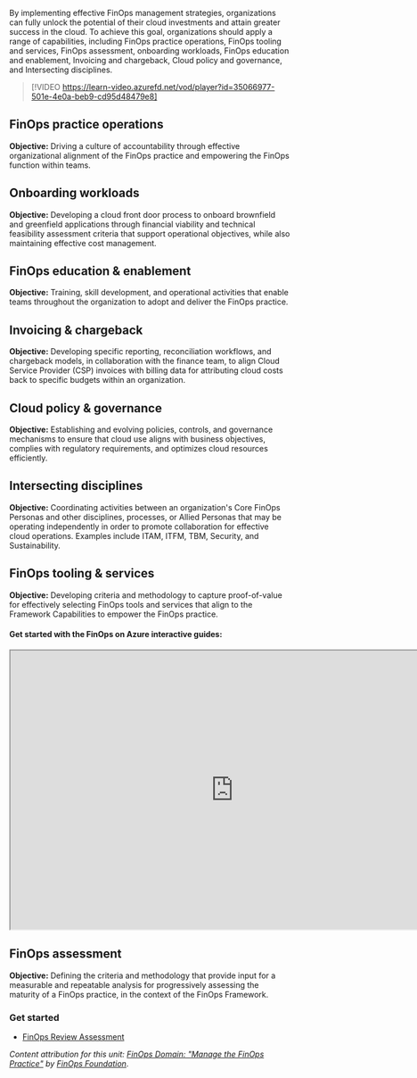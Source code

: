 By implementing effective FinOps management strategies, organizations can fully unlock the potential of their cloud investments and attain greater success in the cloud. To achieve this goal, organizations should apply a range of capabilities, including FinOps practice operations, FinOps tooling and services, FinOps assessment, onboarding workloads, FinOps education and enablement, Invoicing and chargeback, Cloud policy and governance, and Intersecting disciplines.

> [!VIDEO https://learn-video.azurefd.net/vod/player?id=35066977-501e-4e0a-beb9-cd95d48479e8]

## FinOps practice operations

**Objective:**  Driving a culture of accountability through effective organizational alignment of the FinOps practice and empowering the FinOps function within teams.

## Onboarding workloads

**Objective:**  Developing a cloud front door process to onboard brownfield and greenfield applications through financial viability and technical feasibility assessment criteria that support operational objectives, while also maintaining effective cost management.

## FinOps education & enablement

**Objective:**  Training, skill development, and operational activities that enable teams throughout the organization to adopt and deliver the FinOps practice.

## Invoicing & chargeback

**Objective:**  Developing specific reporting, reconciliation workflows, and chargeback models, in collaboration with the finance team, to align Cloud Service Provider (CSP) invoices with billing data for attributing cloud costs back to specific budgets within an organization.

## Cloud policy & governance

**Objective:**  Establishing and evolving policies, controls, and governance mechanisms to ensure that cloud use aligns with business objectives, complies with regulatory requirements, and optimizes cloud resources efficiently.

## Intersecting disciplines

**Objective:**  Coordinating activities between an organization's Core FinOps Personas and other disciplines, processes, or Allied Personas that may be operating independently in order to promote collaboration for effective cloud operations. Examples include ITAM, ITFM, TBM, Security, and Sustainability.

## FinOps tooling & services

**Objective:**  Developing criteria and methodology to capture proof-of-value for effectively selecting FinOps tools and services that align to the Framework Capabilities to empower the FinOps practice.

#### Get started with the FinOps on Azure interactive guides:

<iframe title="FinOps on Azure interactive guides (approximately 1 hour, 15 minutes)." src="https://mslearn.cloudguides.com/guides/FinOps%20on%20Azure" width="800" height="500"></iframe>

## FinOps assessment

**Objective:**  Defining the criteria and methodology that provide input for a measurable and repeatable analysis for progressively assessing the maturity of a FinOps practice, in the context of the FinOps Framework.

### Get started

- [FinOps Review Assessment](/assessments/ad1c0f6b-396b-44a4-924b-7a4c778a13d3/)

_Content attribution for this unit: [FinOps Domain: "Manage the FinOps Practice"](https://www.finops.org/framework/domains/manage-finops-practice/) by [FinOps Foundation](https://www.finops.org/)_.
